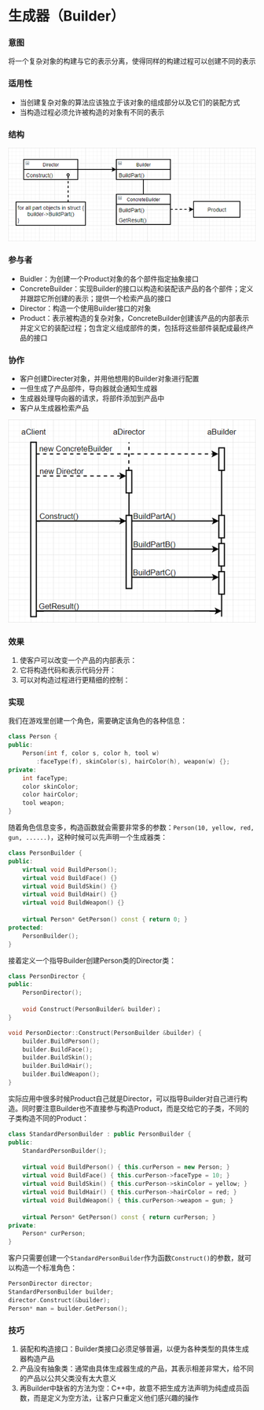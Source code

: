 # 生成器（Builder）

### 意图

将一个复杂对象的构建与它的表示分离，使得同样的构建过程可以创建不同的表示

### 适用性

- 当创建复杂对象的算法应该独立于该对象的组成部分以及它们的装配方式
- 当构造过程必须允许被构造的对象有不同的表示

### 结构

![avatar](/image/生成器结构图.png)

### 参与者

- Buidler：为创建一个Product对象的各个部件指定抽象接口
- ConcreteBuilder：实现Builder的接口以构造和装配该产品的各个部件；定义并跟踪它所创建的表示；提供一个检索产品的接口
- Director：构造一个使用Builder接口的对象
- Product：表示被构造的复杂对象，ConcreteBuilder创建该产品的内部表示并定义它的装配过程；包含定义组成部件的类，包括将这些部件装配成最终产品的接口

### 协作

- 客户创建Directer对象，并用他想用的Builder对象进行配置
- 一但生成了产品部件，导向器就会通知生成器
- 生成器处理导向器的请求，将部件添加到产品中
- 客户从生成器检索产品

![avatar](/image/生成器协作图.png)

### 效果

1. 使客户可以改变一个产品的内部表示：
2. 它将构造代码和表示代码分开：
3. 可以对构造过程进行更精细的控制：

### 实现

我们在游戏里创建一个角色，需要确定该角色的各种信息：

```c++
class Person {
public:
    Person(int f, color s, color h, tool w)
        :faceType(f), skinColor(s), hairColor(h), weapon(w) {};
private:
    int faceType;
    color skinColor;
    color hairColor;
    tool weapon;
}
```

随着角色信息变多，构造函数就会需要非常多的参数：`Person(10, yellow, red, gun, ......)`，这种时候可以先声明一个生成器类：

```c++
class PersonBuilder {
public:
    virtual void BuildPerson();
    virtual void BuildFace() {}
    virtual void BuildSkin() {}
    virtual void BuildHair() {}
    virtual void BuildWeapon() {}
    
    virtual Person* GetPerson() const { return 0; }
protected:
    PersonBuilder();
}
```

接着定义一个指导Builder创建Person类的Director类：

```c++
class PersonDirector {
public:
    PersonDirector();
    
    void Construct(PersonBuilder& builder)；
}
```



```c++
void PersonDiector::Construct(PersonBuilder &builder) {
    builder.BuildPerson();
    builder.BuildFace();
    builder.BuildSkin();
    builder.BuildHair();
    builder.BuildWeapon();
}
```

实际应用中很多时候Product自己就是Director，可以指导Builder对自己进行构造。同时要注意Builder也不直接参与构造Product，而是交给它的子类，不同的子类构造不同的Product：

```c++
class StandardPersonBuilder : public PersonBuilder {
public:
    StandardPersonBuilder();
    
    virtual void BuildPerson() { this.curPerson = new Person; }
    virtual void BuildFace() { this.curPerson->faceType = 10; }
    virtual void BuildSkin() { this.curPerson->skinColor = yellow; }
    virtual void BuildHair() { this.curPerson->hairColor = red; }
    virtual void BuildWeapon() { this.curPerson->weapon = gun; }
    
    virtual Person* GetPerson() const { return curPerson; }
private:
    Person* curPerson;
}
```

客户只需要创建一个`StandardPersonBuilder`作为函数`Construct()`的参数，就可以构造一个标准角色：

```c++
PersonDirector director;
StandardPersonBuilder builder;
director.Construct(&builder);
Person* man = builder.GetPerson();
```

### 技巧

1. 装配和构造接口：Builder类接口必须足够普遍，以便为各种类型的具体生成器构造产品
2. 产品没有抽象类：通常由具体生成器生成的产品，其表示相差非常大，给不同的产品以公共父类没有太大意义
3. 再Builder中缺省的方法为空：C++中，故意不把生成方法声明为纯虚成员函数，而是定义为空方法，让客户只重定义他们感兴趣的操作
